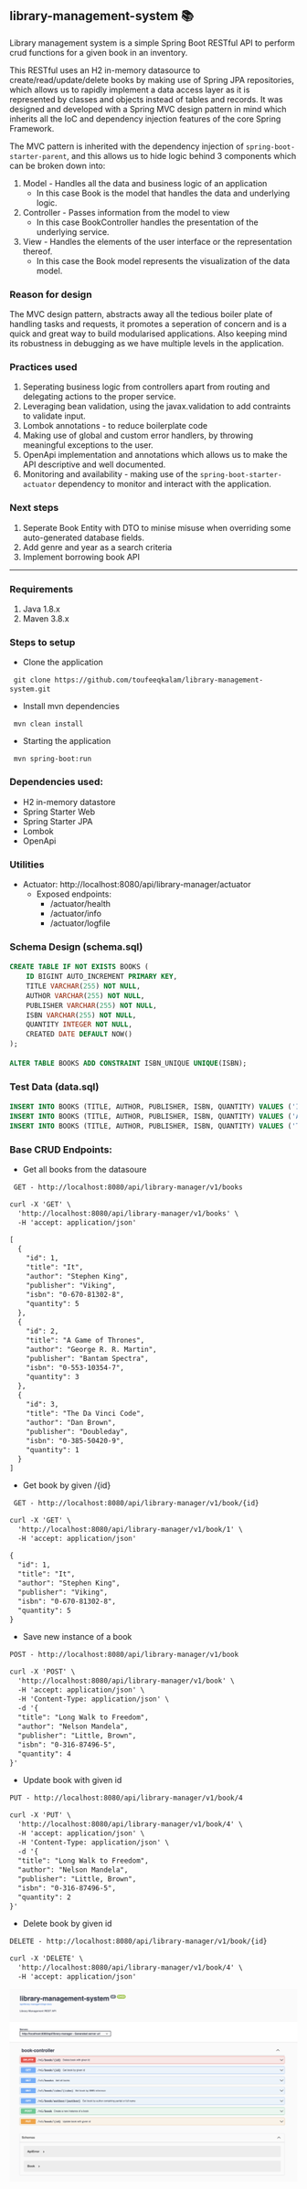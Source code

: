 ## library-management-system 📚
Library management system is a simple Spring Boot RESTful API to perform crud functions for a given book in an inventory.

This RESTful uses an H2 in-memory datasource to create/read/update/delete books by making use of Spring JPA repositories, which allows us to rapidly implement a data access layer as it is represented by classes and objects instead of tables and records.
It was designed and developed with a Spring MVC design pattern in mind which inherits all the IoC and dependency injection features of the core Spring Framework.

The MVC pattern is inherited with the dependency injection of `spring-boot-starter-parent`, and this allows us to hide logic behind 3 components which can be broken down into:

1. Model - Handles all the data and business logic of an application
   * In this case Book is the model that handles the data and underlying logic.
2. Controller - Passes information from the model to view 
   * In this case BookController handles the presentation of the underlying service.
3. View - Handles the elements of the user interface or the representation thereof.
   * In this case the Book model represents the visualization of the data model.

### Reason for design

The MVC design pattern, abstracts away all the tedious boiler plate of handling tasks and requests, it promotes a seperation of concern and is a quick and great way to build modularised applications. Also keeping mind its robustness in debugging as we have multiple levels in the application.

### Practices used

1. Seperating business logic from controllers apart from routing and delegating actions to the proper service.
2. Leveraging bean validation, using the javax.validation to add contraints to validate input.
3. Lombok annotations - to reduce boilerplate code
4. Making use of global and custom error handlers, by throwing meaningful exceptions to the user.
5. OpenApi implementation and annotations which allows us to make the API descriptive and well documented.
6. Monitoring and availability - making use of the `spring-boot-starter-actuator` dependency to monitor and interact with the application.

### Next steps

1. Seperate Book Entity with DTO to minise misuse when overriding some auto-generated database fields.
2. Add genre and year as a search criteria
3. Implement borrowing book API 

___

### Requirements

1. Java 1.8.x
2. Maven 3.8.x

### Steps to setup

* Clone the application
````
 git clone https://github.com/toufeeqkalam/library-management-system.git
````
* Install mvn dependencies
````
 mvn clean install
````
* Starting the application
````
 mvn spring-boot:run
````

### Dependencies used:
* H2 in-memory datastore
* Spring Starter Web
* Spring Starter JPA
* Lombok
* OpenApi

### Utilities
* Actuator: http://localhost:8080/api/library-manager/actuator
  * Exposed endpoints:
    * /actuator/health
    * /actuator/info
    * /actuator/logfile

### Schema Design (schema.sql)

````sql
CREATE TABLE IF NOT EXISTS BOOKS (
    ID BIGINT AUTO_INCREMENT PRIMARY KEY,
    TITLE VARCHAR(255) NOT NULL,
    AUTHOR VARCHAR(255) NOT NULL,
    PUBLISHER VARCHAR(255) NOT NULL,
    ISBN VARCHAR(255) NOT NULL,
    QUANTITY INTEGER NOT NULL,
    CREATED DATE DEFAULT NOW()
);

ALTER TABLE BOOKS ADD CONSTRAINT ISBN_UNIQUE UNIQUE(ISBN);
````

### Test Data (data.sql)

````sql
INSERT INTO BOOKS (TITLE, AUTHOR, PUBLISHER, ISBN, QUANTITY) VALUES ('It', 'Stephen King', 'Viking' ,'0-670-81302-8', 5);
INSERT INTO BOOKS (TITLE, AUTHOR, PUBLISHER, ISBN, QUANTITY) VALUES ('A Game of Thrones' ,'George R. R. Martin', 'Bantam Spectra', '0-553-10354-7', 3);
INSERT INTO BOOKS (TITLE, AUTHOR, PUBLISHER, ISBN, QUANTITY) VALUES ('The Da Vinci Code','Dan Brown', 'Doubleday' ,'0-385-50420-9', 1);
````

### Base CRUD Endpoints:

* Get all books from the datasoure

````
 GET - http://localhost:8080/api/library-manager/v1/books
````

```
curl -X 'GET' \
  'http://localhost:8080/api/library-manager/v1/books' \
  -H 'accept: application/json'
```

````
[
  {
    "id": 1,
    "title": "It",
    "author": "Stephen King",
    "publisher": "Viking",
    "isbn": "0-670-81302-8",
    "quantity": 5
  },
  {
    "id": 2,
    "title": "A Game of Thrones",
    "author": "George R. R. Martin",
    "publisher": "Bantam Spectra",
    "isbn": "0-553-10354-7",
    "quantity": 3
  },
  {
    "id": 3,
    "title": "The Da Vinci Code",
    "author": "Dan Brown",
    "publisher": "Doubleday",
    "isbn": "0-385-50420-9",
    "quantity": 1
  }
]

````
* Get book by given /{id}

````
 GET - http://localhost:8080/api/library-manager/v1/book/{id}
````

````
curl -X 'GET' \
  'http://localhost:8080/api/library-manager/v1/book/1' \
  -H 'accept: application/json'
````

````
{
  "id": 1,
  "title": "It",
  "author": "Stephen King",
  "publisher": "Viking",
  "isbn": "0-670-81302-8",
  "quantity": 5
}
````
* Save new instance of a book

````
POST - http://localhost:8080/api/library-manager/v1/book
````

````
curl -X 'POST' \
  'http://localhost:8080/api/library-manager/v1/book' \
  -H 'accept: application/json' \
  -H 'Content-Type: application/json' \
  -d '{
  "title": "Long Walk to Freedom",
  "author": "Nelson Mandela",
  "publisher": "Little, Brown",
  "isbn": "0-316-87496-5",
  "quantity": 4
}'
````

* Update book with given id

````
PUT - http://localhost:8080/api/library-manager/v1/book/4
````

````
curl -X 'PUT' \
  'http://localhost:8080/api/library-manager/v1/book/4' \
  -H 'accept: application/json' \
  -H 'Content-Type: application/json' \
  -d '{
  "title": "Long Walk to Freedom",
  "author": "Nelson Mandela",
  "publisher": "Little, Brown",
  "isbn": "0-316-87496-5",
  "quantity": 2
}'
````

* Delete book by given id

````
DELETE - http://localhost:8080/api/library-manager/v1/book/{id}
````

````
curl -X 'DELETE' \
  'http://localhost:8080/api/library-manager/v1/book/4' \
  -H 'accept: application/json'
````

![open-api-endpoints](screenshots/open-api-endpoints.png)



  
